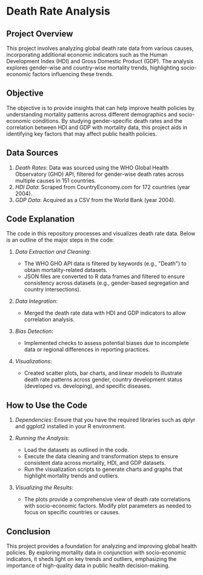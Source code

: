 # Death Rate Analysis

## Project Overview

This project involves analyzing global death rate data from various causes, incorporating additional economic indicators such as the Human Development Index (HDI) and Gross Domestic Product (GDP). The analysis explores gender-wise and country-wise mortality trends, highlighting socio-economic factors influencing these trends.

## Objective

The objective is to provide insights that can help improve health policies by understanding mortality patterns across different demographics and socio-economic conditions. By studying gender-specific death rates and the correlation between HDI and GDP with mortality data, this project aids in identifying key factors that may affect public health policies.

## Data Sources

1. *Death Rates*: Data was sourced using the WHO Global Health Observatory (GHO) API, filtered for gender-wise death rates across multiple causes in 151 countries.
2. *HDI Data*: Scraped from CountryEconomy.com for 172 countries (year 2004).
3. *GDP Data*: Acquired as a CSV from the World Bank (year 2004).

## Code Explanation

The code in this repository processes and visualizes death rate data. Below is an outline of the major steps in the code:

1. *Data Extraction and Cleaning*:
   - The WHO GHO API data is filtered by keywords (e.g., "Death") to obtain mortality-related datasets.
   - JSON files are converted to R data frames and filtered to ensure consistency across datasets (e.g., gender-based segregation and country intersections).
   
2. *Data Integration*:
   - Merged the death rate data with HDI and GDP indicators to allow correlation analysis.
   
3. *Bias Detection*:
   - Implemented checks to assess potential biases due to incomplete data or regional differences in reporting practices.

4. *Visualizations*:
   - Created scatter plots, bar charts, and linear models to illustrate death rate patterns across gender, country development status (developed vs. developing), and specific diseases.

## How to Use the Code

1. *Dependencies*: Ensure that you have the required libraries such as dplyr and ggplot2 installed in your R environment.
   
2. *Running the Analysis*:
   - Load the datasets as outlined in the code. 
   - Execute the data cleaning and transformation steps to ensure consistent data across mortality, HDI, and GDP datasets.
   - Run the visualization scripts to generate charts and graphs that highlight mortality trends and outliers.

3. *Visualizing the Results*:
   - The plots provide a comprehensive view of death rate correlations with socio-economic factors. Modify plot parameters as needed to focus on specific countries or causes.

## Conclusion

This project provides a foundation for analyzing and improving global health policies. By exploring mortality data in conjunction with socio-economic indicators, it sheds light on key trends and outliers, emphasizing the importance of high-quality data in public health decision-making.
